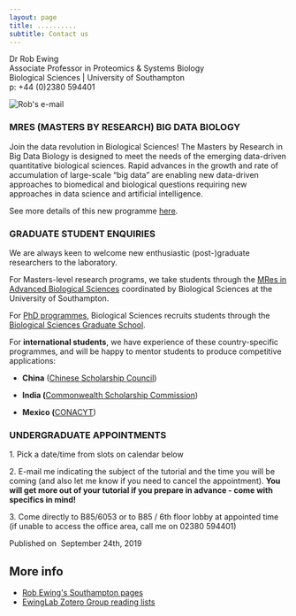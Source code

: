 ```yaml
---
layout: page
title: ..........
subtitle: Contact us
---
```

Dr Rob Ewing  
Associate Professor in Proteomics & Systems Biology  
Biological Sciences | University of Southampton  
p: +44 (0)2380 594401

![Rob's e-mail](http://www.ewinglab.org/data/uploads/rob-contact.gif)

### **MRES (MASTERS BY RESEARCH) BIG DATA BIOLOGY**

Join the data revolution in Biological Sciences! The Masters by Research in Big Data Biology is designed to meet the needs of the emerging data-driven quantitative biological sciences. Rapid advances in the growth and rate of accumulation of large-scale “big data” are enabling new data-driven approaches to biomedical and biological questions requiring new approaches in data science and artificial intelligence.

See more details of this new programme [here](https://www.southampton.ac.uk/courses/big-data-biology-masters-mres).

### **GRADUATE STUDENT ENQUIRIES**

We are always keen to welcome new enthusiastic (post-)graduate researchers to the laboratory.

For Masters-level research programs, we take students through the [MRes in Advanced Biological Sciences](http://www.southampton.ac.uk/biosci/postgraduate/taught_courses/mres-advanced-biological-sciences-degree.page) coordinated by Biological Sciences at the University of Southampton.

For [PhD programmes](http://www.southampton.ac.uk/biosci/postgraduate/research_degrees.page?), Biological Sciences recruits students through the [Biological Sciences Graduate School](http://www.southampton.ac.uk/biosci/postgraduate/index.page).

For **international students**, we have experience of these country-specific programmes, and will be happy to mentor students to produce competitive applications:

*   **China** ([Chinese Scholarship Council](http://en.csc.edu.cn/))

*   **India (**[Commonwealth Scholarship Commission](http://cscuk.dfid.gov.uk/))

*   **Mexico (**[CONACYT](http://www.conacyt.gob.mx))

### **UNDERGRADUATE APPOINTMENTS**

1\. Pick a date/time from slots on calendar below

2\. E-mail me indicating the subject of the tutorial and the time you will be coming (and also let me know if you need to cancel the appointment). **You will get more out of your tutorial if you prepare in advance - come with specifics in mind!**

3\. Come directly to B85/6053 or to B85 / 6th floor lobby at appointed time (if unable to access the office area, call me on 02380 594401)

Published on  September 24th, 2019

More info
---------

*   [Rob Ewing's Southampton pages](http://www.southampton.ac.uk/biosci/about/staff/rme1a11.page)
*   [EwingLab Zotero Group reading lists](http://www.zotero.org/groups/ewinglab)
